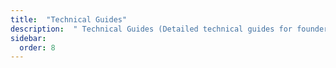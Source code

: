 ```yaml
---
title:  "Technical Guides"
description:  " Technical Guides (Detailed technical guides for founders)"
sidebar:
  order: 8
---
```

